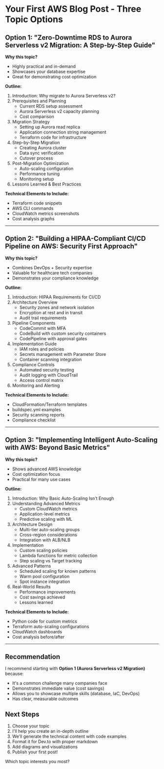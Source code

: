 # Your First AWS Blog Post - Three Topic Options

## Option 1: "Zero-Downtime RDS to Aurora Serverless v2 Migration: A Step-by-Step Guide"

**Why this topic?**
- Highly practical and in-demand
- Showcases your database expertise
- Great for demonstrating cost optimization

**Outline:**
1. Introduction: Why migrate to Aurora Serverless v2?
2. Prerequisites and Planning
   - Current RDS setup assessment
   - Aurora Serverless v2 capacity planning
   - Cost comparison
3. Migration Strategy
   - Setting up Aurora read replica
   - Application connection string management
   - Terraform code for infrastructure
4. Step-by-Step Migration
   - Creating Aurora cluster
   - Data sync verification
   - Cutover process
5. Post-Migration Optimization
   - Auto-scaling configuration
   - Performance tuning
   - Monitoring setup
6. Lessons Learned & Best Practices

**Technical Elements to Include:**
- Terraform code snippets
- AWS CLI commands
- CloudWatch metrics screenshots
- Cost analysis graphs

---

## Option 2: "Building a HIPAA-Compliant CI/CD Pipeline on AWS: Security First Approach"

**Why this topic?**
- Combines DevOps + Security expertise
- Valuable for healthcare tech companies
- Demonstrates your compliance knowledge

**Outline:**
1. Introduction: HIPAA Requirements for CI/CD
2. Architecture Overview
   - Security zones and network isolation
   - Encryption at rest and in transit
   - Audit trail requirements
3. Pipeline Components
   - CodeCommit with MFA
   - CodeBuild with custom security containers
   - CodePipeline with approval gates
4. Implementation Guide
   - IAM roles and policies
   - Secrets management with Parameter Store
   - Container scanning integration
5. Compliance Controls
   - Automated security testing
   - Audit logging with CloudTrail
   - Access control matrix
6. Monitoring and Alerting

**Technical Elements to Include:**
- CloudFormation/Terraform templates
- buildspec.yml examples
- Security scanning reports
- Compliance checklist

---

## Option 3: "Implementing Intelligent Auto-Scaling with AWS: Beyond Basic Metrics"

**Why this topic?**
- Shows advanced AWS knowledge
- Cost optimization focus
- Practical for many use cases

**Outline:**
1. Introduction: Why Basic Auto-Scaling Isn't Enough
2. Understanding Advanced Metrics
   - Custom CloudWatch metrics
   - Application-level metrics
   - Predictive scaling with ML
3. Architecture Design
   - Multi-tier auto-scaling groups
   - Cross-region considerations
   - Integration with ALB/NLB
4. Implementation
   - Custom scaling policies
   - Lambda functions for metric collection
   - Step scaling vs Target tracking
5. Advanced Patterns
   - Scheduled scaling for known patterns
   - Warm pool configuration
   - Spot instance integration
6. Real-World Results
   - Performance improvements
   - Cost savings achieved
   - Lessons learned

**Technical Elements to Include:**
- Python code for custom metrics
- Terraform auto-scaling configurations
- CloudWatch dashboards
- Cost analysis before/after

---

## Recommendation

I recommend starting with **Option 1 (Aurora Serverless v2 Migration)** because:
- It's a common challenge many companies face
- Demonstrates immediate value (cost savings)
- Allows you to showcase multiple skills (database, IaC, DevOps)
- Has clear, measurable outcomes

## Next Steps

1. Choose your topic
2. I'll help you create an in-depth outline
3. We'll generate the technical content with code examples
4. Format it for Dev.to with proper markdown
5. Add diagrams and visualizations
6. Publish your first post!

Which topic interests you most?